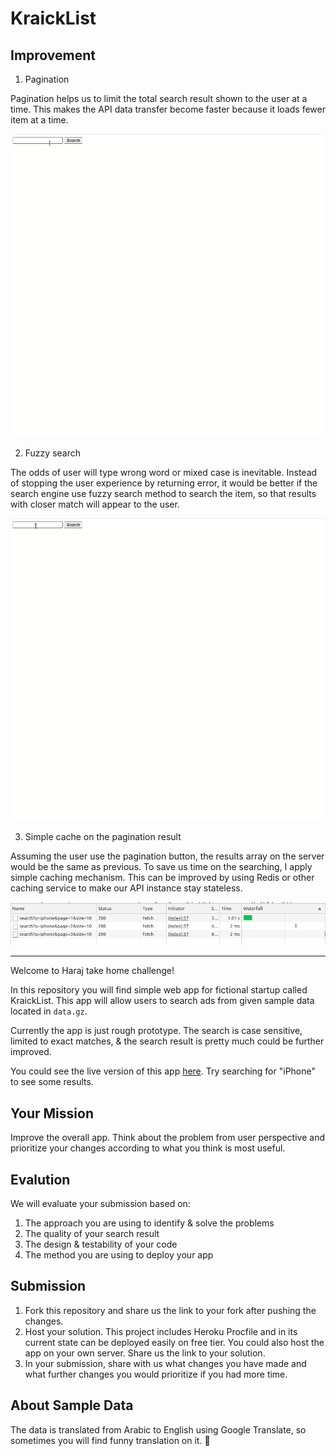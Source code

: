 # KraickList

## Improvement

1. Pagination

Pagination helps us to limit the total search result shown to the user at a time. This makes the API data transfer become faster because it loads fewer item at a time.

   <img src="./media/basic_search.gif"/>


2. Fuzzy search

The odds of user will type wrong word or mixed case is inevitable. Instead of stopping the user experience by returning error, it would be better if the search engine use fuzzy search method to search the item, so that results with closer match will appear to the user.

<img src="./media/fuzzy_search.gif"/>


3. Simple cache on the pagination result

Assuming the user use the pagination button, the results array on the server would be the same as previous. To save us time on the searching, I apply simple caching mechanism. This can be improved by using Redis or other caching service to make our API instance stay stateless.

<img src="./media/cache.png"/>



---
Welcome to Haraj take home challenge!

In this repository you will find simple web app for fictional startup called KraickList. This app will allow users to search ads from given sample data located in `data.gz`.

Currently the app is just rough prototype. The search is case sensitive, limited to exact matches, & the search result is pretty much could be further improved.

You could see the live version of this app [here](https://gentle-forest-97151.herokuapp.com/). Try searching for "iPhone" to see some results.

## Your Mission

Improve the overall app. Think about the problem from user perspective and prioritize your changes according to what you think is most useful.

## Evalution

We will evaluate your submission based on:

1. The approach you are using to identify & solve the problems
2. The quality of your search result
3. The design & testability of your code
4. The method you are using to deploy your app

## Submission

1. Fork this repository and share us the link to your fork after pushing the changes.
2. Host your solution. This project includes Heroku Procfile and in its current state can be deployed easily on free tier. You could also host the app on your own server. Share us the link to your solution.
3. In your submission, share with us what changes you have made and what further changes you would prioritize if you had more time.

## About Sample Data

The data is translated from Arabic to English using Google Translate, so sometimes you will find funny translation on it. 🤣
